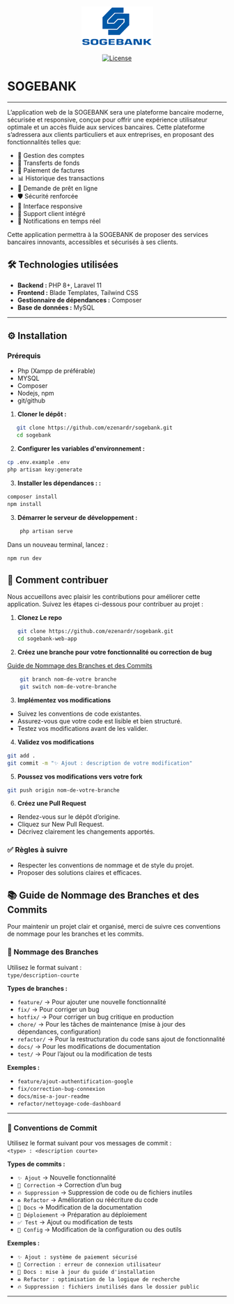 <p align="center"><img src="public/logo-full.png" alt="Sogebank Logo" /></p>
<p align="center">
<a href="https://packagist.org/packages/laravel/framework"><img src="https://img.shields.io/packagist/l/laravel/framework" alt="License"></a>
</p>

# SOGEBANK
___

L’application web de la SOGEBANK sera une plateforme bancaire moderne, sécurisée et responsive, conçue pour offrir une expérience utilisateur optimale et un accès fluide aux services bancaires. Cette plateforme s’adressera aux clients particuliers et aux entreprises, en proposant des fonctionnalités telles que:

- 📄 Gestion des comptes
- 💸 Transferts de fonds
- 🧾 Paiement de factures
- 📊 Historique des transactions
- 📝 Demande de prêt en ligne
- 🛡️ Sécurité renforcée
- 📱 Interface responsive
- 💬 Support client intégré
- 🔔 Notifications en temps réel

Cette application permettra à la SOGEBANK de proposer des services bancaires innovants, accessibles et sécurisés à ses clients.

## 🛠️ Technologies utilisées

- **Backend :** PHP 8+, Laravel 11
- **Frontend :** Blade Templates, Tailwind CSS
- **Gestionnaire de dépendances :** Composer
- **Base de données :** MySQL

___

## ⚙️ Installation

### Prérequis
- Php (Xampp de préférable)
- MYSQL
- Composer
- Nodejs, npm
- git/github

1. **Cloner le dépôt :**
```bash
   git clone https://github.com/ezenardr/sogebank.git
   cd sogebank
```
2. **Configurer les variables d'environnement :**
```bash 
cp .env.example .env
php artisan key:generate
```

3. **Installer les dépendances : :**
```bash
composer install
npm install
```
3. **Démarrer le serveur de développement :**
```bash
    php artisan serve
```
Dans un nouveau terminal, lancez :
```bash
npm run dev
```

## 🤝 Comment contribuer
Nous accueillons avec plaisir les contributions pour améliorer cette application. Suivez les étapes ci-dessous pour contribuer au projet :

1. **Clonez Le repo**

   ```bash
   git clone https://github.com/ezenardr/sogebank.git
   cd sogebank-web-app
   ```
2. **Créez une branche pour votre fonctionnalité ou correction de bug**

[Guide de Nommage des Branches et des Commits](#-guide-de-nommage-des-branches-et-des-commits)
```bash
    git branch nom-de-votre branche
    git switch nom-de-votre-branche
```
3. **Implémentez vos modifications**

- Suivez les conventions de code existantes.
- Assurez-vous que votre code est lisible et bien structuré.
- Testez vos modifications avant de les valider.

4. **Validez vos modifications**
```bash
git add .
git commit -m "✨ Ajout : description de votre modification"
```
5. **Poussez vos modifications vers votre fork**
```bash
git push origin nom-de-votre-branche
```
6. **Créez une Pull Request**
- Rendez-vous sur le dépôt d’origine.
- Cliquez sur New Pull Request.
- Décrivez clairement les changements apportés.

### ✅ Règles à suivre
- Respecter les conventions de nommage et de style du projet.
- Proposer des solutions claires et efficaces.

## 📚 Guide de Nommage des Branches et des Commits

Pour maintenir un projet clair et organisé, merci de suivre ces conventions de nommage pour les branches et les commits.

### 🔖 Nommage des Branches

Utilisez le format suivant :  
`type/description-courte`

**Types de branches :**
- `feature/` → Pour ajouter une nouvelle fonctionnalité
- `fix/` → Pour corriger un bug
- `hotfix/` → Pour corriger un bug critique en production
- `chore/` → Pour les tâches de maintenance (mise à jour des dépendances, configuration)
- `refactor/` → Pour la restructuration du code sans ajout de fonctionnalité
- `docs/` → Pour les modifications de documentation
- `test/` → Pour l’ajout ou la modification de tests

**Exemples :**
- `feature/ajout-authentification-google`
- `fix/correction-bug-connexion`
- `docs/mise-a-jour-readme`
- `refactor/nettoyage-code-dashboard`

---

### 📝 Conventions de Commit

Utilisez le format suivant pour vos messages de commit :  
`<type> : <description courte>`

**Types de commits :**
- `✨ Ajout` → Nouvelle fonctionnalité
- `🐛 Correction` → Correction d’un bug
- `🔥 Suppression` → Suppression de code ou de fichiers inutiles
- `♻️ Refactor` → Amélioration ou réécriture du code
- `📝 Docs` → Modification de la documentation
- `🚀 Déploiement` → Préparation au déploiement
- `✅ Test` → Ajout ou modification de tests
- `🔧 Config` → Modification de la configuration ou des outils

**Exemples :**
- `✨ Ajout : système de paiement sécurisé`
- `🐛 Correction : erreur de connexion utilisateur`
- `📝 Docs : mise à jour du guide d'installation`
- `♻️ Refactor : optimisation de la logique de recherche`
- `🔥 Suppression : fichiers inutilisés dans le dossier public`

---


